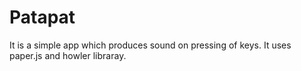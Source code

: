 # Patapat
It is a simple app which produces sound on pressing of keys. It uses paper.js and howler libraray.
